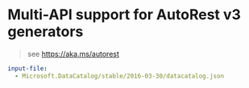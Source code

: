 # Multi-API support for AutoRest v3 generators

> see https://aka.ms/autorest

``` yaml $(enable-multi-api)
input-file:
  - Microsoft.DataCatalog/stable/2016-03-30/datacatalog.json
```
